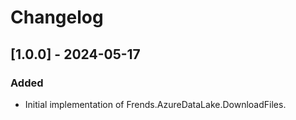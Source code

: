 # Changelog

## [1.0.0] - 2024-05-17
### Added

- Initial implementation of Frends.AzureDataLake.DownloadFiles.
